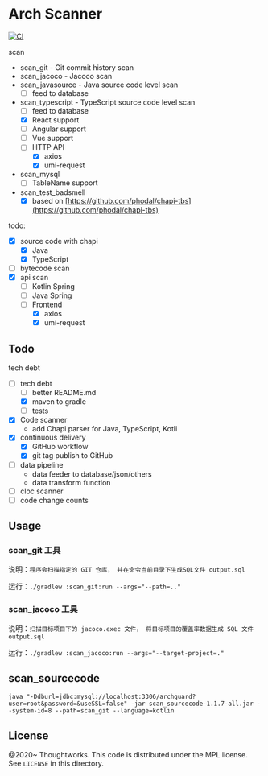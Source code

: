 # Arch Scanner

[![CI](https://github.com/archguard/scanner/actions/workflows/ci.yaml/badge.svg)](https://github.com/archguard/scanner/actions/workflows/ci.yaml)

scan

* scan_git - Git commit history scan
* scan_jacoco - Jacoco scan
* scan_javasource - Java source code level scan
    * [ ] feed to database
* scan_typescript - TypeScript source code level scan
    * [ ] feed to database
    * [x] React support
    * [ ] Angular support
    * [ ] Vue support
    * [ ] HTTP API
        * [x] axios
        * [x] umi-request
* scan_mysql
    * [ ] TableName support
* scan_test_badsmell
    * [x] based on [https://github.com/phodal/chapi-tbs](https://github.com/phodal/chapi-tbs) 

todo:

- [x] source code with chapi
    - [x] Java
    - [x] TypeScript
- [ ] bytecode scan
- [x] api scan
    - [ ] Kotlin Spring
    - [ ] Java Spring
    - [ ] Frontend
        - [x] axios
        - [x] umi-request

## Todo

tech debt

- [ ] tech debt
    - [ ] better README.md
    - [x] maven to gradle
    - [ ] tests
- [x] Code scanner
    - add Chapi parser for Java, TypeScript, Kotli
- [x] continuous delivery
    - [x] GitHub workflow
    - [x] git tag publish to GitHub
- [ ] data pipeline
    - data feeder to database/json/others
    - data transform function
- [ ] cloc scanner
- [ ] code change counts

## Usage

### scan_git 工具

说明：`程序会扫描指定的 GIT 仓库， 并在命令当前目录下生成SQL文件 output.sql`

运行：`./gradlew :scan_git:run --args="--path=.."`

### scan_jacoco 工具

说明：`扫描目标项目下的 jacoco.exec 文件， 将目标项目的覆盖率数据生成 SQL 文件 output.sql`

运行：`./gradlew :scan_jacoco:run --args="--target-project=."`

## scan_sourcecode

```
java "-Ddburl=jdbc:mysql://localhost:3306/archguard?user=root&password=&useSSL=false" -jar scan_sourcecode-1.1.7-all.jar --system-id=8 --path=scan_git --language=kotlin
```

License
---

@2020~ Thoughtworks. This code is distributed under the MPL license. See `LICENSE` in this directory.
